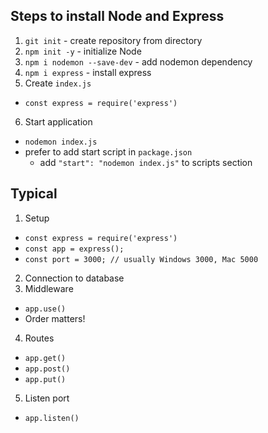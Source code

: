 ## Steps to install Node and Express

1. `git init` - create repository from directory
2. `npm init -y` - initialize Node
3. `npm i nodemon --save-dev` - add nodemon dependency
4. `npm i express` - install express
5. Create `index.js`
  * `const express = require('express')`
6. Start application
  * `nodemon index.js`
  * prefer to add start script in `package.json`
    * add `"start": "nodemon index.js"` to scripts section

## Typical 

1. Setup
  * `const express = require('express')`
  * `const app = express();`
  * `const port = 3000; // usually Windows 3000, Mac 5000`
2. Connection to database
3. Middleware
  * `app.use()`
  * Order matters!
4. Routes
  * `app.get()`
  * `app.post()`
  * `app.put()`
5. Listen port
  * `app.listen()`